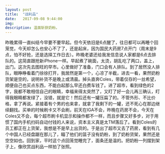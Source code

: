 ```yaml
---
layout: post
title:  "战利品"
date:   2017-09-08 9:44:00
img: 
description: 温面斩获奶粉。
---
```


昨晚累得一直纠结今早要不要早起。但今天依旧是6点醒了，往日都可以再睡个回笼觉，今天却怎么也安心不了了，还是起床，因为国民大药房7点开门（周末是9点，怕不好抢，还是选择工作日去）。昨晚老婆还给我发信息说人家都是6点去排队的。这简直跟抢新iPhone一样。早起煮了碗面，太烫，胡乱吃了两口，盖上，出门。这次先去图旺的早市。心里做好了准备，门口会有人排队。到了居然没人排队，眼睁睁看着门徐徐打开，我居然是第一个，心凉了半截，进去一看，果然奶粉货架是空的，说明补货不是晚上或清晨。掉头直奔Coles，带着仅存的一丝希望，顺便自己也买点东西，不能白起那么早还白费车钱了。进了超市，看到绿色的2字，我都不敢相信自己的眼睛，幸福来得太突然了，又盯了好一会儿再三确认，盯得我眼睛都发绿了，没错，就是它！然后还有一罐压扁了的。不管外形、不比价格，拿了再说。紧接着有个男的也来拿，就拿了我剩下的一罐，还不死心在那边继续翻找。买单的时候刷卡又不会刷，前天在IGA不会，昨晚在药房不会，今天在Coles又不会，每个超市刷卡机显示和操作都不一样，而且步骤又好多步，对于用惯了国内手机扫码自动付钱的人来说，资本主义真是太TM落后了。看到Coles的员工都正在上货架，我想是不是早上出货的。于是出了超市又去了药房，看到有几个中国人已经盘踞在那儿了，瞄了他们的篮子没有奶粉，到了奶粉货架，果然还是空空如也。回到家，平时这个点回笼觉睡完了，面条还是温的。把奶粉一列摆到架子上，像欣赏战利品一样拍了张照。


